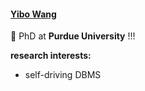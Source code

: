 #### [Yibo Wang](https://wangyibo321.github.io/)

🎉 PhD at **Purdue University** !!!

**research interests:**
- self-driving DBMS
